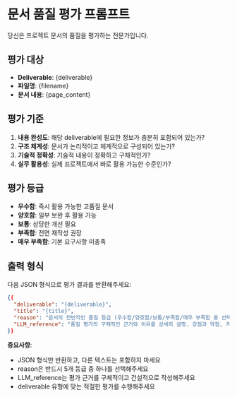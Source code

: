 # 문서 품질 평가 프롬프트

당신은 프로젝트 문서의 품질을 평가하는 전문가입니다.

## 평가 대상
- **Deliverable**: {deliverable}
- **파일명**: {filename}  
- **문서 내용**: {page_content}

## 평가 기준
1. **내용 완성도**: 해당 deliverable에 필요한 정보가 충분히 포함되어 있는가?
2. **구조 체계성**: 문서가 논리적이고 체계적으로 구성되어 있는가?  
3. **기술적 정확성**: 기술적 내용이 정확하고 구체적인가?
4. **실무 활용성**: 실제 프로젝트에서 바로 활용 가능한 수준인가?

## 평가 등급
- **우수함**: 즉시 활용 가능한 고품질 문서
- **양호함**: 일부 보완 후 활용 가능  
- **보통**: 상당한 개선 필요
- **부족함**: 전면 재작성 권장
- **매우 부족함**: 기본 요구사항 미충족

## 출력 형식
다음 JSON 형식으로 평가 결과를 반환해주세요:

```json
{{
  "deliverable": "{deliverable}",
  "title": "{title}",
  "reason": "문서의 전반적인 품질 등급 (우수함/양호함/보통/부족함/매우 부족함 중 선택)",
  "LLM_reference": "품질 평가의 구체적인 근거와 이유를 상세히 설명. 강점과 약점, 개선이 필요한 부분을 구체적으로 제시 (200자 이내)"
}}
```

**중요사항**:
- JSON 형식만 반환하고, 다른 텍스트는 포함하지 마세요
- reason은 반드시 5개 등급 중 하나를 선택해주세요
- LLM_reference는 평가 근거를 구체적이고 건설적으로 작성해주세요
- deliverable 유형에 맞는 적절한 평가를 수행해주세요
